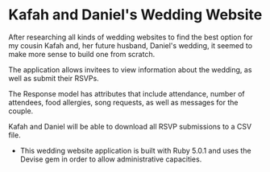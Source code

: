 # Kafah and Daniel's Wedding Website

After researching all kinds of wedding websites to find the best option for my cousin Kafah and, her future husband, Daniel's wedding, it seemed to make more sense to build one from scratch.

The application allows invitees to view information about the wedding, as well as submit their RSVPs.

The Response model has attributes that include attendance, number of attendees, food allergies, song requests, as well as messages for the couple.

Kafah and Daniel will be able to download all RSVP submissions to a CSV file.

* This wedding website application is built with Ruby 5.0.1 and uses the Devise gem in order to allow administrative capacities.
